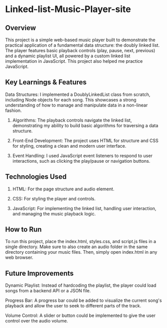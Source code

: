 # Linked-list-Music-Player-site


## Overview
This project is a simple web-based music player built to demonstrate the practical application of a fundamental data structure: the doubly linked list. The player features basic playback controls (play, pause, next, previous) and a dynamic playlist UI, all powered by a custom linked list implementation in JavaScript. This project also helped me practice JavaScript.

## Key Learnings & Features
Data Structures: I implemented a DoublyLinkedList class from scratch, including Node objects for each song. This showcases a strong understanding of how to manage and manipulate data in a non-linear fashion.

1. Algorithms: The playback controls navigate the linked list, demonstrating my ability to build basic algorithms for traversing a data structure.

2. Front-End Development: The project uses HTML for structure and CSS for styling, creating a clean and modern user interface.

3. Event Handling: I used JavaScript event listeners to respond to user interactions, such as clicking the play/pause or navigation buttons.

## Technologies Used
1. HTML: For the page structure and audio element.

2. CSS: For styling the player and controls.

3. JavaScript: For implementing the linked list, handling user interaction, and managing the music playback logic.

## How to Run
To run this project, place the index.html, styles.css, and script.js files in a single directory. Make sure to also create an audio folder in the same directory containing your music files. Then, simply open index.html in any web browser.

## Future Improvements
Dynamic Playlist: Instead of hardcoding the playlist, the player could load songs from a backend API or a JSON file.

Progress Bar: A progress bar could be added to visualize the current song's playback and allow the user to seek to different parts of the track.

Volume Control: A slider or button could be implemented to give the user control over the audio volume.
